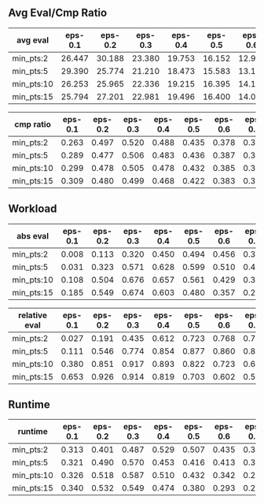 ## Avg Eval/Cmp Ratio

avg eval | eps-0.1 | eps-0.2 | eps-0.3 | eps-0.4 | eps-0.5 | eps-0.6 | eps-0.7 | eps-0.8 | eps-0.9
--- | --- | --- | --- | --- | --- | --- | --- | --- | ---
min_pts:2 | 26.447 | 30.188 | 23.380 | 19.753 | 16.152 | 12.931 | 10.394 | 8.538 | 7.284
min_pts:5 | 29.390 | 25.774 | 21.210 | 18.473 | 15.583 | 13.157 | 11.155 | 9.903 | 9.161
min_pts:10 | 26.253 | 25.965 | 22.336 | 19.215 | 16.395 | 14.173 | 12.419 | 11.811 | 11.734
min_pts:15 | 25.794 | 27.201 | 22.981 | 19.496 | 16.400 | 14.083 | 12.612 | 12.758 | 13.188

cmp ratio | eps-0.1 | eps-0.2 | eps-0.3 | eps-0.4 | eps-0.5 | eps-0.6 | eps-0.7 | eps-0.8 | eps-0.9
--- | --- | --- | --- | --- | --- | --- | --- | --- | ---
min_pts:2 | 0.263 | 0.497 | 0.520 | 0.488 | 0.435 | 0.378 | 0.325 | 0.275 | 0.245
min_pts:5 | 0.289 | 0.477 | 0.506 | 0.483 | 0.436 | 0.387 | 0.340 | 0.298 | 0.278
min_pts:10 | 0.299 | 0.478 | 0.505 | 0.478 | 0.432 | 0.385 | 0.348 | 0.325 | 0.325
min_pts:15 | 0.309 | 0.480 | 0.499 | 0.468 | 0.422 | 0.383 | 0.362 | 0.359 | 0.367

## Workload

abs eval | eps-0.1 | eps-0.2 | eps-0.3 | eps-0.4 | eps-0.5 | eps-0.6 | eps-0.7 | eps-0.8 | eps-0.9
--- | --- | --- | --- | --- | --- | --- | --- | --- | ---
min_pts:2 | 0.008 | 0.113 | 0.320 | 0.450 | 0.494 | 0.456 | 0.384 | 0.275 | 0.167
min_pts:5 | 0.031 | 0.323 | 0.571 | 0.628 | 0.599 | 0.510 | 0.401 | 0.266 | 0.156
min_pts:10 | 0.108 | 0.504 | 0.676 | 0.657 | 0.561 | 0.429 | 0.313 | 0.200 | 0.120
min_pts:15 | 0.185 | 0.549 | 0.674 | 0.603 | 0.480 | 0.357 | 0.260 | 0.168 | 0.106

relative eval | eps-0.1 | eps-0.2 | eps-0.3 | eps-0.4 | eps-0.5 | eps-0.6 | eps-0.7 | eps-0.8 | eps-0.9
--- | --- | --- | --- | --- | --- | --- | --- | --- | ---
min_pts:2 | 0.027 | 0.191 | 0.435 | 0.612 | 0.723 | 0.768 | 0.788 | 0.784 | 0.775
min_pts:5 | 0.111 | 0.546 | 0.774 | 0.854 | 0.877 | 0.860 | 0.823 | 0.760 | 0.721
min_pts:10 | 0.380 | 0.851 | 0.917 | 0.893 | 0.822 | 0.723 | 0.642 | 0.570 | 0.557
min_pts:15 | 0.653 | 0.926 | 0.914 | 0.819 | 0.703 | 0.602 | 0.535 | 0.480 | 0.489

## Runtime

runtime | eps-0.1 | eps-0.2 | eps-0.3 | eps-0.4 | eps-0.5 | eps-0.6 | eps-0.7 | eps-0.8 | eps-0.9
--- | --- | --- | --- | --- | --- | --- | --- | --- | ---
min_pts:2 | 0.313 | 0.401 | 0.487 | 0.529 | 0.507 | 0.435 | 0.346 | 0.291 | 0.214
min_pts:5 | 0.321 | 0.490 | 0.570 | 0.453 | 0.416 | 0.413 | 0.330 | 0.245 | 0.181
min_pts:10 | 0.326 | 0.518 | 0.587 | 0.510 | 0.432 | 0.342 | 0.264 | 0.201 | 0.158
min_pts:15 | 0.340 | 0.532 | 0.549 | 0.474 | 0.380 | 0.293 | 0.237 | 0.185 | 0.153